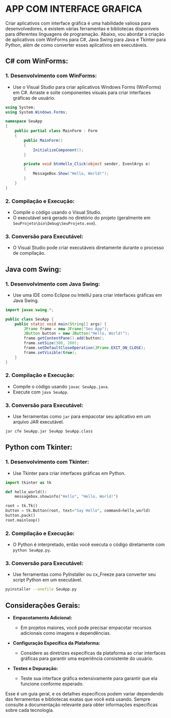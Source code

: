 # APP COM INTERFACE GRAFICA
Criar aplicativos com interface gráfica é uma habilidade valiosa para desenvolvedores, e existem várias ferramentas e bibliotecas disponíveis para diferentes linguagens de programação. Abaixo, vou abordar a criação de aplicativos com WinForms para C#, Java Swing para Java e Tkinter para Python, além de como converter esses aplicativos em executáveis.

## **C# com WinForms:**
### **1. Desenvolvimento com WinForms:**
   - Use o Visual Studio para criar aplicativos Windows Forms (WinForms) em C#. Arraste e solte componentes visuais para criar interfaces gráficas de usuário.

   ```csharp
   using System;
   using System.Windows.Forms;

   namespace SeuApp
   {
       public partial class MainForm : Form
       {
           public MainForm()
           {
               InitializeComponent();
           }

           private void btnHello_Click(object sender, EventArgs e)
           {
               MessageBox.Show("Hello, World!");
           }
       }
   }
   ```

### **2. Compilação e Execução:**
   - Compile o código usando o Visual Studio.
   - O executável será gerado no diretório do projeto (geralmente em `SeuProjeto\bin\Debug\SeuProjeto.exe`).

### **3. Conversão para Executável:**
   - O Visual Studio pode criar executáveis diretamente durante o processo de compilação.

## **Java com Swing:**
### **1. Desenvolvimento com Java Swing:**
   - Use uma IDE como Eclipse ou IntelliJ para criar interfaces gráficas em Java Swing.

   ```java
   import javax.swing.*;

   public class SeuApp {
       public static void main(String[] args) {
           JFrame frame = new JFrame("Seu App");
           JButton button = new JButton("Hello, World!");
           frame.getContentPane().add(button);
           frame.setSize(300, 200);
           frame.setDefaultCloseOperation(JFrame.EXIT_ON_CLOSE);
           frame.setVisible(true);
       }
   }
   ```

### **2. Compilação e Execução:**
   - Compile o código usando `javac SeuApp.java`.
   - Execute com `java SeuApp`.

### **3. Conversão para Executável:**
   - Use ferramentas como `jar` para empacotar seu aplicativo em um arquivo JAR executável.

   ```bash
   jar cfe SeuApp.jar SeuApp SeuApp.class
   ```

## **Python com Tkinter:**
### **1. Desenvolvimento com Tkinter:**
   - Use Tkinter para criar interfaces gráficas em Python.

   ```python
   import tkinter as tk

   def hello_world():
       messagebox.showinfo("Hello", "Hello, World!")

   root = tk.Tk()
   button = tk.Button(root, text="Say Hello", command=hello_world)
   button.pack()
   root.mainloop()
   ```

### **2. Compilação e Execução:**
   - O Python é interpretado, então você executa o código diretamente com `python SeuApp.py`.

### **3. Conversão para Executável:**
   - Use ferramentas como PyInstaller ou cx_Freeze para converter seu script Python em um executável.

   ```bash
   pyinstaller --onefile SeuApp.py
   ```

## **Considerações Gerais:**
- **Empacotamento Adicional:**
  - Em projetos maiores, você pode precisar empacotar recursos adicionais como imagens e dependências.

- **Configuração Específica da Plataforma:**
  - Considere as diretrizes específicas da plataforma ao criar interfaces gráficas para garantir uma experiência consistente do usuário.

- **Testes e Depuração:**
  - Teste sua interface gráfica extensivamente para garantir que ela funcione conforme esperado.

Esse é um guia geral, e os detalhes específicos podem variar dependendo das ferramentas e bibliotecas exatas que você está usando. Sempre consulte a documentação relevante para obter informações específicas sobre cada tecnologia.